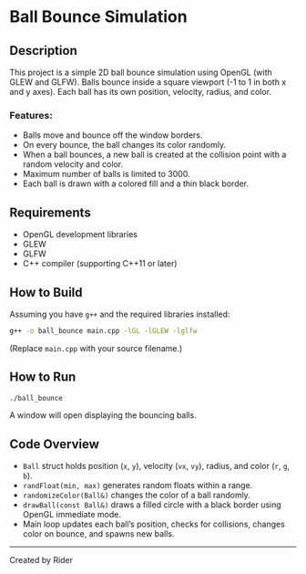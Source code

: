 # Ball Bounce Simulation

## Description  
This project is a simple 2D ball bounce simulation using OpenGL (with GLEW and GLFW). Balls bounce inside a square viewport (-1 to 1 in both x and y axes). Each ball has its own position, velocity, radius, and color.

### Features:  
- Balls move and bounce off the window borders.  
- On every bounce, the ball changes its color randomly.  
- When a ball bounces, a new ball is created at the collision point with a random velocity and color.  
- Maximum number of balls is limited to 3000.  
- Each ball is drawn with a colored fill and a thin black border.

## Requirements  
- OpenGL development libraries  
- GLEW  
- GLFW  
- C++ compiler (supporting C++11 or later)

## How to Build  
Assuming you have `g++` and the required libraries installed:

```bash
g++ -o ball_bounce main.cpp -lGL -lGLEW -lglfw
```

(Replace `main.cpp` with your source filename.)

## How to Run  
```bash
./ball_bounce
```

A window will open displaying the bouncing balls.

## Code Overview  
- `Ball` struct holds position (`x`, `y`), velocity (`vx`, `vy`), radius, and color (`r`, `g`, `b`).  
- `randFloat(min, max)` generates random floats within a range.  
- `randomizeColor(Ball&)` changes the color of a ball randomly.  
- `drawBall(const Ball&)` draws a filled circle with a black border using OpenGL immediate mode.  
- Main loop updates each ball’s position, checks for collisions, changes color on bounce, and spawns new balls.

---

Created by Rider
